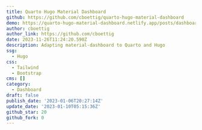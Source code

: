 ```yaml
---
title: Quarto Hugo Material Dashboard
github: https://github.com/cboettig/quarto-hugo-material-dashboard
demo: https://quarto-hugo-material-dashboard.netlify.app/posts/dashboard-b/
author: cboettig
author_link: https://github.com/cboettig
date: 2023-11-26T11:24:20.590Z
description: Adapting material-dashboard to Quarto and Hugo
ssg:
  - Hugo
css:
  - Tailwind
  - Bootstrap
cms: []
category:
  - Dashboard
draft: false
publish_date: '2023-01-06T20:27:14Z'
update_date: '2023-01-10T05:15:36Z'
github_star: 20
github_fork: 0
---
```

